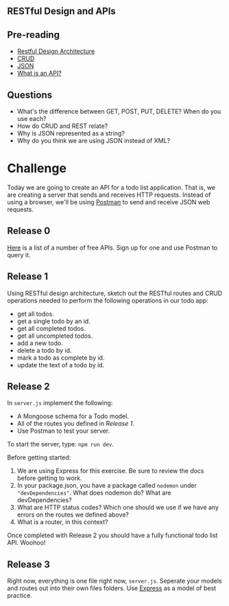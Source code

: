## RESTful Design and APIs

## Pre-reading

* [Restful Design Architecture](https://stackoverflow.com/questions/671118/what-exactly-is-restful-programming)
* [CRUD](https://en.wikipedia.org/wiki/Create,_read,_update_and_delete)
* [JSON](https://www.w3schools.com/js/js_json_intro.asp)
* [What is an API?](https://medium.freecodecamp.org/what-is-an-api-in-english-please-b880a3214a82)

## Questions

* What's the difference between GET, POST, PUT, DELETE? When do you use each?
* How do CRUD and REST relate?
* Why is JSON represented as a string?
* Why do you think we are using JSON instead of XML?

# Challenge

Today we are going to create an API for a todo list application. That is, we are creating a server that sends and receives HTTP requests. Instead of using a browser, we'll be using [Postman](https://www.getpostman.com/) to send and receive JSON web requests.

## Release 0

[Here](https://github.com/toddmotto/public-apis) is a list of a number of free APIs. Sign up for one and use Postman to query it. 

## Release 1

Using RESTful design architecture, sketch out the RESTful routes and CRUD operations needed to perform the following operations in our todo app:

* get all todos.
* get a single todo by an id.
* get all completed todos.
* get all uncompleted todos.
* add a new todo.
* delete a todo by id.
* mark a todo as complete by id.
* update the text of a todo by id.

## Release 2

In `server.js` implement the following:

* A Mongoose schema for a Todo model.
* All of the routes you defined in _Release 1_.
* Use Postman to test your server.

To start the server, type: `npm run dev`.

Before getting started:
1. We are using Express for this exercise. Be sure to review the docs before getting to work.
2. In your package.json, you have a package called `nodemon` under `"devDependencies"`. What does nodemon do? What are devDependencies?
3. What are HTTP status codes? Which one should we use if we have any errors on the routes we defined above?
4. What is a router, in this context?

Once completed with Release 2 you should have a fully functional todo list API. Woohoo!

## Release 3 

Right now, everything is one file right now, `server.js`. Seperate your models and routes out into their own files folders. Use  [Express](https://github.com/DavidsonCollege/expresso) as a model of best practice. 

